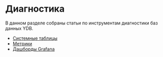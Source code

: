 # Диагностика

В данном разделе собраны статьи по инструментам диагностики баз данных YDB.

- [Системные таблицы](../system_views_db.md)
- [Метрики](../monitoring.md)
- [Дашборды Grafana](../grafana_dashboards.md)

